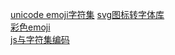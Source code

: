 [unicode emoji字符集](https://home.unicode.org/)
[svg图标转字体库](https://www.iconfont.cn/collections/index?spm=a313x.7781069.1998910419.3)  
[彩色emoji](http://www.menvscode.com/detail/59c927e910c98d0e654c1b65)  
[js与字符集编码](https://iming.work/detail/5b80acd70b61600062edc375)   